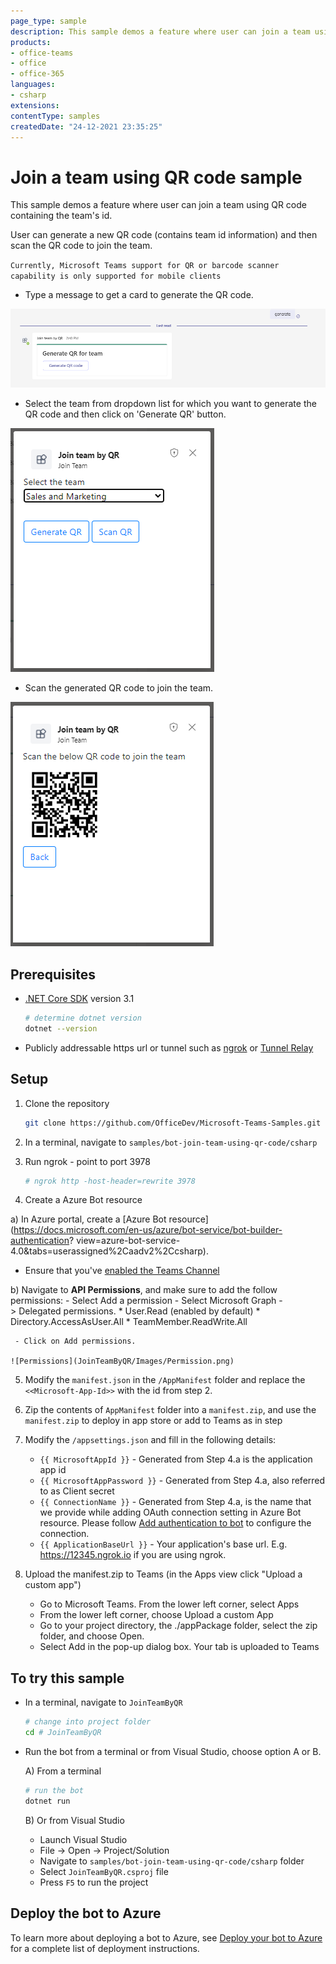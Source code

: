 ```yaml
---
page_type: sample
description: This sample demos a feature where user can join a team using QR code containing the team's id.
products:
- office-teams
- office
- office-365
languages:
- csharp
extensions:
contentType: samples
createdDate: "24-12-2021 23:35:25"
---
```


# Join a team using QR code sample

This sample demos a feature where user can join a team using QR code containing the team's id.

User can generate a new QR code (contains team id information) and then scan the QR code to join the team.

`Currently, Microsoft Teams support for QR or barcode scanner capability is only supported for mobile clients`

- Type a message to get a card to generate the QR code.

 ![Card](JoinTeamByQR/Images/CardWithButtons.png)

- Select the team from dropdown list for which you want to generate the QR code and then click on 'Generate QR' button.

 ![QR Code](JoinTeamByQR/Images/QRCode.png)

- Scan the generated QR code to join the team.

 ![Join Team](JoinTeamByQR/Images/TeamQR.png)

## Prerequisites

- [.NET Core SDK](https://dotnet.microsoft.com/download) version 3.1

  ```bash
  # determine dotnet version
  dotnet --version
  ```
- Publicly addressable https url or tunnel such as [ngrok](https://ngrok.com/) or [Tunnel Relay](https://github.com/OfficeDev/microsoft-teams-tunnelrelay) 

## Setup

1. Clone the repository

    ```bash
    git clone https://github.com/OfficeDev/Microsoft-Teams-Samples.git
    ```

2. In a terminal, navigate to `samples/bot-join-team-using-qr-code/csharp`

3. Run ngrok - point to port 3978

   ```bash
   # ngrok http -host-header=rewrite 3978
   ```

4. Create a Azure Bot resource

  a) In Azure portal, create a [Azure Bot resource](https://docs.microsoft.com/en-us/azure/bot-service/bot-builder-authentication?   view=azure-bot-service-4.0&tabs=userassigned%2Caadv2%2Ccsharp).

   - Ensure that you've [enabled the Teams Channel](https://docs.microsoft.com/en-us/azure/bot-service/channel-connect-teams?view=azure-bot-service-4.0)

  b) Navigate to **API Permissions**, and make sure to add the follow permissions:
     - Select Add a permission
     - Select Microsoft Graph -\> Delegated permissions.
       * User.Read (enabled by default)
       * Directory.AccessAsUser.All
       * TeamMember.ReadWrite.All

     - Click on Add permissions.

    ![Permissions](JoinTeamByQR/Images/Permission.png)

5. Modify the `manifest.json` in the `/AppManifest` folder and replace the `<<Microsoft-App-Id>>` with the id from step 2.

6. Zip the contents of `AppManifest` folder into a `manifest.zip`, and use the `manifest.zip` to deploy in app store or add to Teams as in step 

7. Modify the `/appsettings.json` and fill in the following details:
   - `{{ MicrosoftAppId }}` - Generated from Step 4.a is the application app id
   - `{{ MicrosoftAppPassword }}` - Generated from Step 4.a, also referred to as Client secret
   - `{{ ConnectionName }}` - Generated from Step 4.a, is the name that we provide while adding OAuth connection setting in Azure Bot resource.
    Please follow [Add authentication to bot](https://docs.microsoft.com/en-us/microsoftteams/platform/bots/how-to/authentication/add-authentication?tabs=dotnet%2Cdotnet-sample#azure-ad-v2) to configure the connection.
   - `{{ ApplicationBaseUrl }}` - Your application's base url. E.g. https://12345.ngrok.io if you are using ngrok.

8. Upload the manifest.zip to Teams (in the Apps view click "Upload a custom app")
   - Go to Microsoft Teams. From the lower left corner, select Apps
   - From the lower left corner, choose Upload a custom App
   - Go to your project directory, the ./appPackage folder, select the zip folder, and choose Open.
   - Select Add in the pop-up dialog box. Your tab is uploaded to Teams

## To try this sample

- In a terminal, navigate to `JoinTeamByQR`

    ```bash
    # change into project folder
    cd # JoinTeamByQR
    ```

- Run the bot from a terminal or from Visual Studio, choose option A or B.

  A) From a terminal

  ```bash
  # run the bot
  dotnet run
  ```

  B) Or from Visual Studio

  - Launch Visual Studio
  - File -> Open -> Project/Solution
  - Navigate to `samples/bot-join-team-using-qr-code/csharp` folder
  - Select `JoinTeamByQR.csproj` file
  - Press `F5` to run the project

## Deploy the bot to Azure

To learn more about deploying a bot to Azure, see [Deploy your bot to Azure](https://aka.ms/azuredeployment) for a complete list of deployment instructions.
